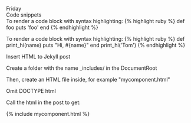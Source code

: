 ---
---
Friday  
Code snippets  
To render a code block with syntax highlighting:
{% highlight ruby %}
def foo
  puts 'foo'
end
{% endhighlight %}

To render a code block with syntax highlighting:
{% highlight ruby %}
def print_hi(name)
  puts "Hi, #{name}"
end
print_hi('Tom')
{% endhighlight %}

Insert HTML to Jekyll post  

Create a folder with the name _includes/ in the DocumentRoot  
  
Then, create an HTML file inside, for example "mycomponent.html"  
 
Omit DOCTYPE html  
  
Call the html in the post to get:

{% include mycomponent.html %}  

